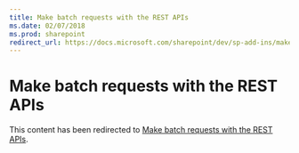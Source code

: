 ```yaml
---
title: Make batch requests with the REST APIs
ms.date: 02/07/2018
ms.prod: sharepoint
redirect_url: https://docs.microsoft.com/sharepoint/dev/sp-add-ins/make-batch-requests-with-the-rest-apis
---
```



# Make batch requests with the REST APIs

This content has been redirected to [Make batch requests with the REST APIs](../../sp-add-ins/make-batch-requests-with-the-rest-apis.md).